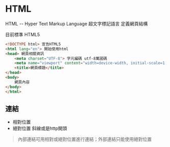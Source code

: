 # HTML

HTML -- Hyper Text Markup Language 超文字標記語言
定義網頁結構

目前標準 HTML5
``` html
<!DOCTYPE html> 宣告HTML5
<html lang="en"> 開始使用html
<head> 網頁相關資訊
    <meta charset="UTF-8"> 字元編碼 utf-8萬國碼
    <meta name="viewport" content="width=device-width, initial-scale=1.0"> RWD相關
    <title>網頁標題</title>
</head>
<body>
    網頁內容
</body>
</html>
```

## 連結
- 相對位置
- 絕對位置
斜線或是http開頭

> 內部連結可用相對或絕對位置進行連結；外部連結只能使用絕對位置